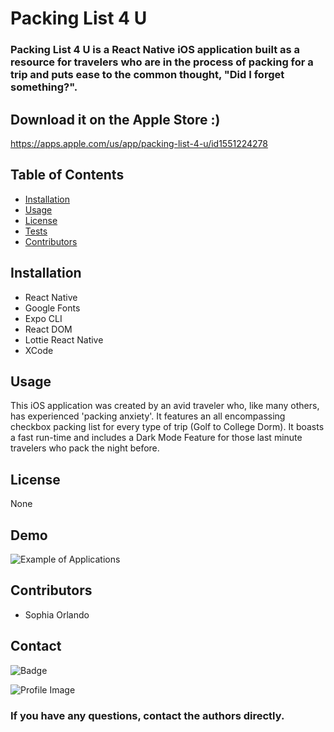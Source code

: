 # Packing List 4 U

### Packing List 4 U is a React Native iOS application built as a resource for travelers who are in the process of packing for a trip and puts ease to the common thought, "Did I forget something?".

<!--  Put Deployed Link here-->

## Download it on the Apple Store :)

https://apps.apple.com/us/app/packing-list-4-u/id1551224278

## Table of Contents

- [Installation](#installation)
- [Usage](#usage)
- [License](#license)
- [Tests](#tests)
- [Contributors](#contributors)

## Installation

- React Native
- Google Fonts
- Expo CLI
- React DOM
- Lottie React Native
- XCode

## Usage

This iOS application was created by an avid traveler who, like many others, has experienced 'packing anxiety'. It features an all encompassing checkbox packing list for every type of trip (Golf to College Dorm). It boasts a fast run-time and includes a Dark Mode Feature for those last minute travelers who pack the night before.

## License

None

## Demo

<!-- Insert Demo of application here -->

![Example of Applications](./app/assets/demo.gif)

## Contributors

- Sophia Orlando

## Contact

<!-- sophia -->

![Badge](https://img.shields.io/badge/Github-sophiaorlando-4cbbb9)

![Profile Image](https://github.com/sophiaorlando.png?size=50)

### If you have any questions, contact the authors directly.
